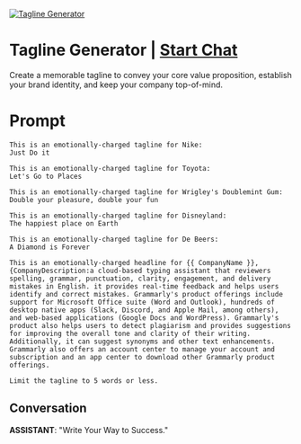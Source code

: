 
[![Tagline Generator](https://flow-prompt-covers.s3.us-west-1.amazonaws.com/icon/vintage/vint_6.png)](https://gptcall.net/chat.html?data=%7B%22contact%22%3A%7B%22id%22%3A%22ADLkdVjlz42fFN5X7cb6P%22%2C%22flow%22%3Atrue%7D%7D)
# Tagline Generator | [Start Chat](https://gptcall.net/chat.html?data=%7B%22contact%22%3A%7B%22id%22%3A%22ADLkdVjlz42fFN5X7cb6P%22%2C%22flow%22%3Atrue%7D%7D)
Create a memorable tagline to convey your core value proposition, establish your brand identity, and keep your company top-of-mind.

# Prompt

```
This is an emotionally-charged tagline for Nike:
Just Do it

This is an emotionally-charged tagline for Toyota:
Let's Go to Places

This is an emotionally-charged tagline for Wrigley's Doublemint Gum: 
Double your pleasure, double your fun

This is an emotionally-charged tagline for Disneyland: 
The happiest place on Earth

This is an emotionally-charged tagline for De Beers:
A Diamond is Forever

This is an emotionally-charged headline for {{ CompanyName }}, {CompanyDescription:a cloud-based typing assistant that reviewers spelling, grammar, punctuation, clarity, engagement, and delivery mistakes in English. it provides real-time feedback and helps users identify and correct mistakes. Grammarly's product offerings include support for Microsoft Office suite (Word and Outlook), hundreds of desktop native apps (Slack, Discord, and Apple Mail, among others), and web-based applications (Google Docs and WordPress). Grammarly's product also helps users to detect plagiarism and provides suggestions for improving the overall tone and clarity of their writing. Additionally, it can suggest synonyms and other text enhancements. Grammarly also offers an account center to manage your account and subscription and an app center to download other Grammarly product offerings.

Limit the tagline to 5 words or less.
```

## Conversation

**ASSISTANT**: "Write Your Way to Success."



